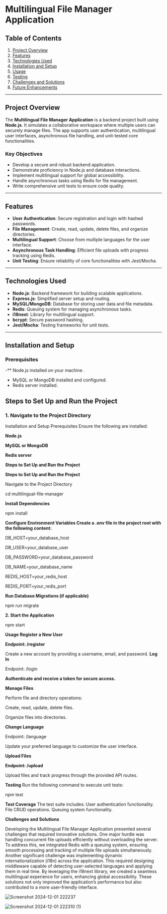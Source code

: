 # Multilingual File Manager Application

## Table of Contents
1. [Project Overview](#project-overview)
2. [Features](#features)
3. [Technologies Used](#technologies-used)
4. [Installation and Setup](#installation-and-setup)
5. [Usage](#usage)
6. [Testing](#testing)
7. [Challenges and Solutions](#challenges-and-solutions)
8. [Future Enhancements](#future-enhancements)

---

## Project Overview

The **Multilingual File Manager Application** is a backend project built using **Node.js**. It simulates a collaborative workspace where multiple users can securely manage files. The app supports user authentication, multilingual user interfaces, asynchronous file handling, and unit-tested core functionalities.

### Key Objectives
- Develop a secure and robust backend application.
- Demonstrate proficiency in Node.js and database interactions.
- Implement multilingual support for global accessibility.
- Handle asynchronous tasks using Redis for file management.
- Write comprehensive unit tests to ensure code quality.

---

## Features

- **User Authentication**: Secure registration and login with hashed passwords.
- **File Management**: Create, read, update, delete files, and organize directories.
- **Multilingual Support**: Choose from multiple languages for the user interface.
- **Asynchronous Task Handling**: Efficient file uploads with progress tracking using Redis.
- **Unit Testing**: Ensure reliability of core functionalities with Jest/Mocha.

---

## Technologies Used

- **Node.js**: Backend framework for building scalable applications.
- **Express.js**: Simplified server setup and routing.
- **MySQL/MongoDB**: Database for storing user data and file metadata.
- **Redis**: Queuing system for managing asynchronous tasks.
- **i18next**: Library for multilingual support.
- **bcrypt**: Secure password hashing.
- **Jest/Mocha**: Testing frameworks for unit tests.

---

## Installation and Setup

### Prerequisites
-** Node.js installed on your machine .
- MySQL or MongoDB installed and configured.
- Redis server installed.

## Steps to Set Up and Run the Project

### 1. Navigate to the Project Directory
Installation and Setup
Prerequisites
Ensure the following are installed:

**Node.js**

**MySQL or MongoDB**

**Redis server**

**Steps to Set Up and Run the Project** 

**Steps to Set Up and Run the Project**

Navigate to the Project Directory

cd multilingual-file-manager


**Install Dependencies**

npm install

**Configure Environment Variables Create a .env file in the project root with the following content:**

DB_HOST=your_database_host

DB_USER=your_database_user

DB_PASSWORD=your_database_password

DB_NAME=your_database_name

REDIS_HOST=your_redis_host

REDIS_PORT=your_redis_port


**Run Database Migrations (if applicable)**

npm run migrate

**2. Start the Application** 



npm start


**Usage**
**Register a New User**


**Endpoint: /register**

Create a new account by providing a username, email, and password.
**Log In** 


Endpoint: /login


**Authenticate and receive a token for secure access.**

**Manage Files**


Perform file and directory operations:

Create, read, update, delete files.

Organize files into directories.


**Change Language**


Endpoint: /language


Update your preferred language to customize the user interface.

**Upload Files**

**Endpoint: /upload**

Upload files and track progress through the provided API routes.

**Testing**
Run the following command to execute unit tests:

npm test

**Test Coverage**
The test suite includes:
User authentication functionality.
File CRUD operations.
Queuing system functionality.

**Challenges and Solutions**

Developing the Multilingual File Manager Application presented several challenges that required innovative solutions. One major hurdle was handling concurrent file uploads efficiently without overloading the server. To address this, we integrated Redis with a queuing system, ensuring smooth processing and tracking of multiple file uploads simultaneously. Another significant challenge was implementing dynamic internationalization (i18n) across the application. This required designing middleware capable of detecting user-selected languages and applying them in real time. By leveraging the i18next library, we created a seamless multilingual experience for users, enhancing global accessibility. These solutions not only improved the application’s performance but also contributed to a more user-friendly interface.



![Screenshot 2024-12-01 222237](https://github.com/user-attachments/assets/0d1b71bc-35fa-4a05-98df-9c3e79923c42)

![Screenshot 2024-12-01 222310 (1)](https://github.com/user-attachments/assets/47b121ea-0522-451d-ad94-c5ee4466c72f)

